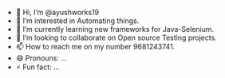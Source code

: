 - 👋 Hi, I’m @ayushworks19
- 👀 I’m interested in Automating things.
- 🌱 I’m currently learning new frameworks for Java-Selenium.
- 💞️ I’m looking to collaborate on Open source Testing projects.
- 📫 How to reach me on my number 9681243741.
- 😄 Pronouns: ...
- ⚡ Fun fact: ...

<!---
ayushworks19/ayushworks19 is a ✨ special ✨ repository because its `README.md` (this file) appears on your GitHub profile.
You can click the Preview link to take a look at your changes.
--->

